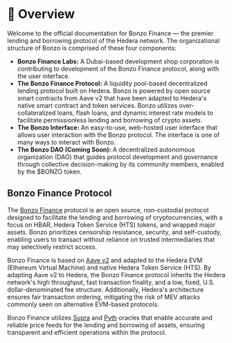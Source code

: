 # 🤠 Overview

Welcome to the official documentation for Bonzo Finance — the premier lending and borrowing protocol of the Hedera network. The organizational structure of Bonzo is comprised of these four components:

* **Bonzo Finance Labs:** A Dubai-based development shop corporation is contributing to development of the Bonzo Finance protocol, along with the user interface.
* **The Bonzo Finance Protocol:** A liquidity pool-based decentralized lending protocol built on Hedera. Bonzo is powered by open source smart contracts from Aave v2 that have been adapted to Hedera's native smart contract and token services. Bonzo utilizes over-collateralized loans, flash loans, and dynamic interest rate models to facilitate permissionless lending and borrowing of crypto assets.
* **The Bonzo Interface:** An easy-to-use, web-hosted user interface that allows user interaction with the Bonzo protocol. The interface is one of many ways to interact with Bonzo.
* **The Bonzo DAO (Coming Soon):** A decentralized autonomous organization (DAO) that guides protocol development and governance through collective decision-making by its community members, enabled by the $BONZO token.

## Bonzo Finance Protocol

The [Bonzo Finance](https://www.bonzo.finance) protocol is an open source, non-custodial protocol designed to facilitate the lending and borrowing of cryptocurrencies, with a focus on HBAR, Hedera Token Service (HTS) tokens, and wrapped major assets. Bonzo prioritizes censorship resistance, security, and self-custody, enabling users to transact without reliance on trusted intermediaries that may selectively restrict access.

Bonzo Finance is based on [Aave v2](https://docs.aave.com/developers/v/2.0) and adapted to the Hedera EVM (Ethereum Virtual Machine) and native Hedera Token Service (HTS). By adapting Aave v2 to Hedera, the Bonzo Finance protocol inherits the Hedera network's high throughput, fast transaction finality, and a low, fixed, U.S. dollar-denominated fee structure. Additionally, Hedera's architecture ensures fair transaction ordering, mitigating the risk of MEV attacks commonly seen on alternative EVM-based protocols.

Bonzo Finance utilizes [Supra](bonzo-protocol/oracles/supra.md) and [Pyth](broken-reference) oracles that enable accurate and reliable price feeds for the lending and borrowing of assets, ensuring transparent and efficient operations within the protocol.
